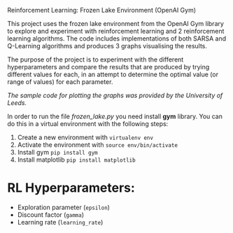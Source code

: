 Reinforcement Learning: Frozen Lake Environment (OpenAI Gym)

This project uses the frozen lake environment from the OpenAI Gym library to explore and experiment with reinforcement learning and 2 reinforcement learning algorithms. The code includes implementations of both SARSA and Q-Learning algorithms and produces 3 graphs visualising the results.

The purpose of the project is to experiment with the different hyperparameters and compare the results that are produced by trying different values for each, in an attempt to determine the optimal value (or range of values) for each parameter.

*The sample code for plotting the graphs was provided by the University of Leeds.*

In order to run the file *frozen_lake.py* you need install **gym** library. You can do this in a virtual environment with the following steps:

1. Create a new environment with `virtualenv env`
2. Activate the environment with `source env/bin/activate`
3. Install gym `pip install gym`
4. Install matplotlib `pip install matplotlib`

# RL Hyperparameters:
* Exploration parameter (`epsilon`)
* Discount factor (`gamma`)
* Learning rate (`learning_rate`)
